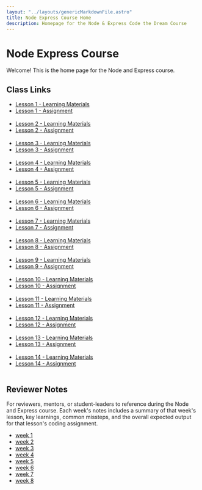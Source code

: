 ```yaml
---
layout: "../layouts/genericMarkdownFile.astro"
title: Node Express Course Home
description: Homepage for the Node & Express Code the Dream Course
---
```


# Node Express Course

Welcome! This is the home page for the Node and Express course.

## Class Links

- [Lesson 1 - Learning Materials](/node-express/lesson1-m1)
- [Lesson 1 - Assignment](/node-express/lesson1-a1)<br/><br/>
- [Lesson 2 - Learning Materials](/node-express/lesson2-m1)
- [Lesson 2 - Assignment](/node-express/lesson2-a1)<br/><br/>
- [Lesson 3 - Learning Materials](/node-express/lesson3-m1)
- [Lesson 3 - Assignment](/node-express/lesson3-a1)<br/><br/>
- [Lesson 4 - Learning Materials](/node-express/lesson4-m1)
- [Lesson 4 - Assignment](/node-express/lesson4-a1)<br/><br/>
- [Lesson 5 - Learning Materials](/node-express/lesson5-m1)
- [Lesson 5 - Assignment](/node-express/lesson5-a1)<br/><br/>
- [Lesson 6 - Learning Materials](/node-express/lesson6-m1)
- [Lesson 6 - Assignment](/node-express/lesson6-a1)<br/><br/>
- [Lesson 7 - Learning Materials](/node-express/lesson7-m1)
- [Lesson 7 - Assignment](/node-express/lesson7-a1)<br/><br/>
- [Lesson 8 - Learning Materials](/node-express/lesson8-m1)
- [Lesson 8 - Assignment](/node-express/lesson8-a1)<br/><br/>
- [Lesson 9 - Learning Materials](/node-express/lesson9-m1)
- [Lesson 9 - Assignment](/node-express/lesson9-a1)<br/><br/>
- [Lesson 10 - Learning Materials](/node-express/lesson10-m1)
- [Lesson 10 - Assignment](/node-express/lesson10-a1)<br/><br/>
- [Lesson 11 - Learning Materials](/node-express/lesson11-m1)
- [Lesson 11 - Assignment](/node-express/lesson11-a1)<br/><br/>
- [Lesson 12 - Learning Materials](/node-express/lesson12-m1)
- [Lesson 12 - Assignment](/node-express/lesson12-a1)<br/><br/>
- [Lesson 13 - Learning Materials](/node-express/lesson13-m1)
- [Lesson 13 - Assignment](/node-express/lesson13-a1)<br/><br/>
- [Lesson 14 - Learning Materials](/node-express/lesson14-m1)
- [Lesson 14 - Assignment](/node-express/lesson14-a1)<br/><br/>

## Reviewer Notes

For reviewers, mentors, or student-leaders to reference during the Node and
Express course. Each week's notes includes a summary of that week's lesson, key
learnings, common missteps, and the overall expected output for that lesson's
coding assignment.

- [week 1](./node-express/reviewer-notes-week-1)
- [week 2](./node-express/reviewer-notes-week-2)
- [week 3](./node-express/reviewer-notes-week-3)
- [week 4](./node-express/reviewer-notes-week-4)
- [week 5](./node-express/reviewer-notes-week-5)
- [week 6](./node-express/reviewer-notes-week-6)
- [week 7](./node-express/reviewer-notes-week-7)
- [week 8](./node-express/reviewer-notes-week-8)
